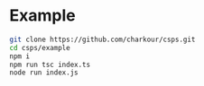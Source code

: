 # Example

```sh
git clone https://github.com/charkour/csps.git
cd csps/example
npm i
npm run tsc index.ts
node run index.js
```
